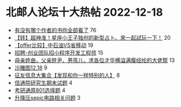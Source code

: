 # 北邮人论坛十大热帖 2022-12-18

- [有没有哪个作者的书你全部看了](https://bbs.byr.cn/article/NetLiterature/22701) 76
- [【转】超神准！星座小王子独创的新型占卜、來一起試玩一下！](https://bbs.byr.cn/article/Constellations/326533) 20
- [【offer比较】中石油VS省移动](https://bbs.byr.cn/article/Job/2180026) 19
- [招聘-创业团队招小程序开发工程师](https://bbs.byr.cn/article/Entrepreneurship/28597) 15
- [母亲姓曲，父亲姓尹，男孩儿，求各位才华横溢满腹经纶的大佬帮](https://bbs.byr.cn/article/Talking/6375467) 13
- [沙雕图12.18](https://bbs.byr.cn/article/Picture/3334921) 9
- [征友信息大集合【发现和你一样特别的人】](https://bbs.byr.cn/article/Friends/1971258) 8
- [信通院研究生期末试题](https://bbs.byr.cn/article/StudyShare/205240) 4
- [考研通原801选择题](https://bbs.byr.cn/article/AimGraduate/1221219) 4
- [升降压sepic电路相关问题](https://bbs.byr.cn/article/Circuit/27839) 3


